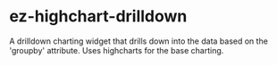 # ez-highchart-drilldown
A drilldown charting widget that drills down into the data based on the 'groupby' attribute.  Uses highcharts for the base charting.
